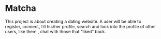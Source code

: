 # Matcha
This project is about creating a dating website. A user will be able to register, connect, fill his/her profile, search and look into the profile of other users, like them , chat with those that “liked” back.
